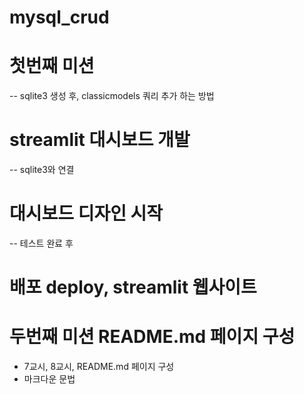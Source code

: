 # mysql_crud

# 첫번째 미션
-- sqlite3 생성 후, classicmodels 쿼리 추가 하는 방법

# streamlit 대시보드 개발
-- sqlite3와 연결

# 대시보드 디자인 시작
-- 테스트 완료 후

# 배포 deploy, streamlit 웹사이트

# 두번째 미션 README.md 페이지 구성
- 7교시, 8교시, README.md 페이지 구성
- 마크다운 문법
